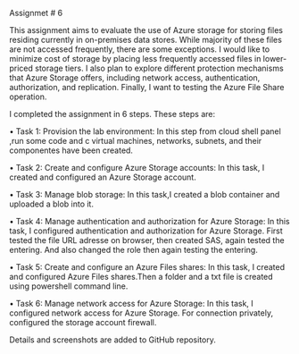 
Assignmet # 6

This assignment aims to evaluate the use of Azure storage for storing files residing currently in on-premises data stores. While majority of these files are not accessed frequently, there are some exceptions. I would like to minimize cost of storage by placing less frequently accessed files in lower-priced storage tiers. I also plan to explore different protection mechanisms that Azure Storage offers, including network access, authentication, authorization, and replication. Finally, I want to testing the Azure File Share operation. 

I completed the assignment in 6 steps. These steps are:

•	Task 1: Provision the lab environment:
In this step  from cloud shell panel ,run some code and c virtual machines, networks, subnets, and their componentes have been created.

•	Task 2: Create and configure Azure Storage accounts:
In this task, I created and configured an Azure Storage account.

•	Task 3: Manage blob storage:
In this task,I created a blob container and uploaded a blob into it.

•	Task 4: Manage authentication and authorization for Azure Storage:
In this task, I configured authentication and authorization for Azure Storage. First tested the file URL adresse on browser, then created SAS, again tested the entering.  And also changed the role then again testing the entering. 

•	Task 5: Create and configure an Azure Files shares:
In this task, I created and configured Azure Files shares.Then a folder and a txt file is created using powershell command line. 

•	Task 6: Manage network access for Azure Storage:
In this task, I configured network access for Azure Storage.  For connection privately, configured the storage account firewall. 

Details and screenshots are added to GitHub repository.
